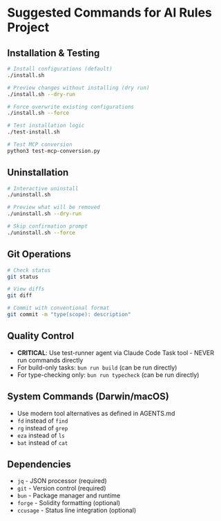 # Suggested Commands for AI Rules Project

## Installation & Testing
```bash
# Install configurations (default)
./install.sh

# Preview changes without installing (dry run)
./install.sh --dry-run

# Force overwrite existing configurations
./install.sh --force

# Test installation logic
./test-install.sh

# Test MCP conversion
python3 test-mcp-conversion.py
```

## Uninstallation
```bash
# Interactive uninstall
./uninstall.sh

# Preview what will be removed
./uninstall.sh --dry-run

# Skip confirmation prompt
./uninstall.sh --force
```

## Git Operations
```bash
# Check status
git status

# View diffs
git diff

# Commit with conventional format
git commit -m "type(scope): description"
```

## Quality Control
- **CRITICAL**: Use test-runner agent via Claude Code Task tool - NEVER run commands directly
- For build-only tasks: `bun run build` (can be run directly)
- For type-checking only: `bun run typecheck` (can be run directly)

## System Commands (Darwin/macOS)
- Use modern tool alternatives as defined in AGENTS.md
- `fd` instead of `find`
- `rg` instead of `grep`  
- `eza` instead of `ls`
- `bat` instead of `cat`

## Dependencies
- `jq` - JSON processor (required)
- `git` - Version control (required)
- `bun` - Package manager and runtime
- `forge` - Solidity formatting (optional)
- `ccusage` - Status line integration (optional)